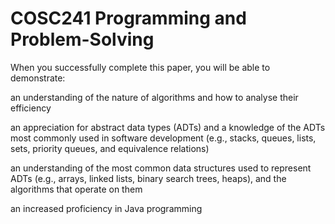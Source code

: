 # COSC241 Programming and Problem-Solving
When you successfully complete this paper, you will be able to demonstrate:

an understanding of the nature of algorithms and how to analyse their efficiency

an appreciation for abstract data types (ADTs) and a knowledge of the ADTs most commonly used in software development (e.g., stacks, queues, lists, sets, priority queues, and equivalence relations)

an understanding of the most common data structures used to represent ADTs (e.g., arrays, linked lists, binary search trees, heaps), and the algorithms that operate on them

an increased proficiency in Java programming
